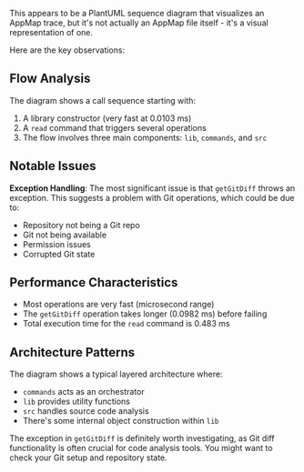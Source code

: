 This appears to be a PlantUML sequence diagram that visualizes an AppMap trace, but it's not actually an AppMap file itself - it's a visual representation of one.

Here are the key observations:

## Flow Analysis
The diagram shows a call sequence starting with:
1. A library constructor (very fast at 0.0103 ms)
2. A `read` command that triggers several operations
3. The flow involves three main components: `lib`, `commands`, and `src`

## Notable Issues
**Exception Handling**: The most significant issue is that `getGitDiff` throws an exception. This suggests a problem with Git operations, which could be due to:
- Repository not being a Git repo
- Git not being available
- Permission issues
- Corrupted Git state

## Performance Characteristics
- Most operations are very fast (microsecond range)
- The `getGitDiff` operation takes longer (0.0982 ms) before failing
- Total execution time for the `read` command is 0.483 ms

## Architecture Patterns
The diagram shows a typical layered architecture where:
- `commands` acts as an orchestrator
- `lib` provides utility functions
- `src` handles source code analysis
- There's some internal object construction within `lib`

The exception in `getGitDiff` is definitely worth investigating, as Git diff functionality is often crucial for code analysis tools. You might want to check your Git setup and repository state.